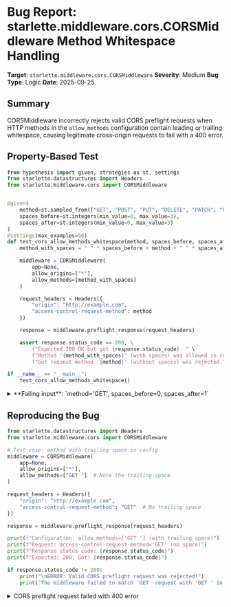 # Bug Report: starlette.middleware.cors.CORSMiddleware Method Whitespace Handling

**Target**: `starlette.middleware.cors.CORSMiddleware`
**Severity**: Medium
**Bug Type**: Logic
**Date**: 2025-09-25

## Summary

CORSMiddleware incorrectly rejects valid CORS preflight requests when HTTP methods in the `allow_methods` configuration contain leading or trailing whitespace, causing legitimate cross-origin requests to fail with a 400 error.

## Property-Based Test

```python
from hypothesis import given, strategies as st, settings
from starlette.datastructures import Headers
from starlette.middleware.cors import CORSMiddleware


@given(
    method=st.sampled_from(["GET", "POST", "PUT", "DELETE", "PATCH", "OPTIONS", "HEAD"]),
    spaces_before=st.integers(min_value=0, max_value=3),
    spaces_after=st.integers(min_value=0, max_value=3)
)
@settings(max_examples=50)
def test_cors_allow_methods_whitespace(method, spaces_before, spaces_after):
    method_with_spaces = " " * spaces_before + method + " " * spaces_after

    middleware = CORSMiddleware(
        app=None,
        allow_origins=["*"],
        allow_methods=[method_with_spaces]
    )

    request_headers = Headers({
        "origin": "http://example.com",
        "access-control-request-method": method
    })

    response = middleware.preflight_response(request_headers)

    assert response.status_code == 200, \
        f"Expected 200 OK but got {response.status_code}. " \
        f"Method '{method_with_spaces}' (with spaces) was allowed in config, " \
        f"but request method '{method}' (without spaces) was rejected."

if __name__ == "__main__":
    test_cors_allow_methods_whitespace()
```

<details>

<summary>
**Failing input**: `method='GET', spaces_before=0, spaces_after=1`
</summary>
```
Traceback (most recent call last):
  File "/home/npc/pbt/agentic-pbt/worker_/47/hypo.py", line 34, in <module>
    test_cors_allow_methods_whitespace()
    ~~~~~~~~~~~~~~~~~~~~~~~~~~~~~~~~~~^^
  File "/home/npc/pbt/agentic-pbt/worker_/47/hypo.py", line 7, in test_cors_allow_methods_whitespace
    method=st.sampled_from(["GET", "POST", "PUT", "DELETE", "PATCH", "OPTIONS", "HEAD"]),
               ^^^
  File "/home/npc/miniconda/lib/python3.13/site-packages/hypothesis/core.py", line 2124, in wrapped_test
    raise the_error_hypothesis_found
  File "/home/npc/pbt/agentic-pbt/worker_/47/hypo.py", line 28, in test_cors_allow_methods_whitespace
    assert response.status_code == 200, \
           ^^^^^^^^^^^^^^^^^^^^^^^^^^^
AssertionError: Expected 200 OK but got 400. Method 'GET ' (with spaces) was allowed in config, but request method 'GET' (without spaces) was rejected.
Falsifying example: test_cors_allow_methods_whitespace(
    method='GET',  # or any other generated value
    spaces_before=0,  # or any other generated value
    spaces_after=1,
)
Explanation:
    These lines were always and only run by failing examples:
        /home/npc/miniconda/lib/python3.13/site-packages/starlette/middleware/cors.py:121
```
</details>

## Reproducing the Bug

```python
from starlette.datastructures import Headers
from starlette.middleware.cors import CORSMiddleware

# Test case: method with trailing space in config
middleware = CORSMiddleware(
    app=None,
    allow_origins=["*"],
    allow_methods=["GET "]  # Note the trailing space
)

request_headers = Headers({
    "origin": "http://example.com",
    "access-control-request-method": "GET"  # No trailing space
})

response = middleware.preflight_response(request_headers)

print(f"Configuration: allow_methods=['GET '] (with trailing space)")
print(f"Request: access-control-request-method='GET' (no space)")
print(f"Response status code: {response.status_code}")
print(f"Expected: 200, Got: {response.status_code}")

if response.status_code != 200:
    print("\nERROR: Valid CORS preflight request was rejected!")
    print("The middleware failed to match 'GET' request with 'GET ' in allow_methods")
```

<details>

<summary>
CORS preflight request failed with 400 error
</summary>
```
Configuration: allow_methods=['GET '] (with trailing space)
Request: access-control-request-method='GET' (no space)
Response status code: 400
Expected: 200, Got: 400

ERROR: Valid CORS preflight request was rejected!
The middleware failed to match 'GET' request with 'GET ' in allow_methods
```
</details>

## Why This Is A Bug

This violates expected behavior because HTTP method names are well-defined tokens that never include whitespace. Browsers always send clean method names like "GET", never " GET " or "GET ". When a developer accidentally includes whitespace in the `allow_methods` configuration (which commonly happens when loading from environment variables or configuration files), the middleware silently rejects all legitimate CORS preflight requests for that method.

The bug demonstrates an inconsistency within the same class:
- Headers ARE normalized: line 67 lowercases them (`self.allow_headers = [h.lower() for h in allow_headers]`) and line 129 strips whitespace when checking (`if header.strip() not in self.allow_headers`)
- Methods are NOT normalized: line 66 stores them as-is (`self.allow_methods = allow_methods`) and line 120 does direct membership testing (`if requested_method not in self.allow_methods`)

This inconsistency makes the middleware fragile and error-prone, especially since the failure mode is silent - CORS requests simply fail with no clear indication that trailing whitespace in configuration is the cause.

## Relevant Context

The bug occurs in `/home/npc/pbt/agentic-pbt/envs/starlette_env/lib/python3.13/site-packages/starlette/middleware/cors.py`:
- Line 66: Methods are stored without normalization
- Line 120: Direct string membership test fails when configuration has whitespace
- Contrast with line 129: Headers ARE stripped during comparison

The Starlette documentation doesn't specify that method names must be exact matches without whitespace, nor does it warn about this behavior. Since HTTP specifications define method names as tokens without whitespace, and browsers will never send whitespace in method names, the current behavior creates a trap for developers who may inadvertently include whitespace in their configuration.

Common scenarios where this bug manifests:
1. Configuration loaded from YAML/JSON files where trailing spaces are invisible
2. Environment variables that accidentally include whitespace
3. Copy-paste errors when configuring allowed methods

## Proposed Fix

```diff
--- a/starlette/middleware/cors.py
+++ b/starlette/middleware/cors.py
@@ -63,7 +63,7 @@ class CORSMiddleware:

         self.app = app
         self.allow_origins = allow_origins
-        self.allow_methods = allow_methods
+        self.allow_methods = [method.strip() for method in allow_methods]
         self.allow_headers = [h.lower() for h in allow_headers]
         self.allow_all_origins = allow_all_origins
         self.allow_all_headers = allow_all_headers
```